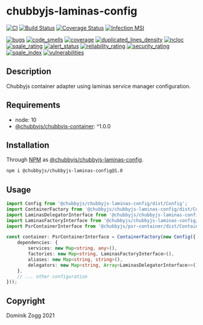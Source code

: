 # chubbyjs-laminas-config

[![CI](https://github.com/chubbyjs/chubbyjs-laminas-config/workflows/CI/badge.svg?branch=master)](https://github.com/chubbyjs/chubbyjs-laminas-config/actions?query=workflow%3ACI)
[![Build Status](https://api.travis-ci.org/chubbyjs/chubbyjs-laminas-config.png?branch=master)](https://travis-ci.org/chubbyjs/chubbyjs-laminas-config)
[![Coverage Status](https://coveralls.io/repos/github/chubbyjs/chubbyjs-laminas-config/badge.svg?branch=master)](https://coveralls.io/github/chubbyjs/chubbyjs-laminas-config?branch=master)
[![Infection MSI](https://badge.stryker-mutator.io/github.com/chubbyjs/chubbyjs-laminas-config/master)](https://dashboard.stryker-mutator.io/reports/github.com/chubbyjs/chubbyjs-laminas-config/master)

[![bugs](https://sonarcloud.io/api/project_badges/measure?project=chubbyjs_chubbyjs-laminas-config&metric=bugs)](https://sonarcloud.io/dashboard?id=chubbyjs_chubbyjs-laminas-config)
[![code_smells](https://sonarcloud.io/api/project_badges/measure?project=chubbyjs_chubbyjs-laminas-config&metric=code_smells)](https://sonarcloud.io/dashboard?id=chubbyjs_chubbyjs-laminas-config)
[![coverage](https://sonarcloud.io/api/project_badges/measure?project=chubbyjs_chubbyjs-laminas-config&metric=coverage)](https://sonarcloud.io/dashboard?id=chubbyjs_chubbyjs-laminas-config)
[![duplicated_lines_density](https://sonarcloud.io/api/project_badges/measure?project=chubbyjs_chubbyjs-laminas-config&metric=duplicated_lines_density)](https://sonarcloud.io/dashboard?id=chubbyjs_chubbyjs-laminas-config)
[![ncloc](https://sonarcloud.io/api/project_badges/measure?project=chubbyjs_chubbyjs-laminas-config&metric=ncloc)](https://sonarcloud.io/dashboard?id=chubbyjs_chubbyjs-laminas-config)
[![sqale_rating](https://sonarcloud.io/api/project_badges/measure?project=chubbyjs_chubbyjs-laminas-config&metric=sqale_rating)](https://sonarcloud.io/dashboard?id=chubbyjs_chubbyjs-laminas-config)
[![alert_status](https://sonarcloud.io/api/project_badges/measure?project=chubbyjs_chubbyjs-laminas-config&metric=alert_status)](https://sonarcloud.io/dashboard?id=chubbyjs_chubbyjs-laminas-config)
[![reliability_rating](https://sonarcloud.io/api/project_badges/measure?project=chubbyjs_chubbyjs-laminas-config&metric=reliability_rating)](https://sonarcloud.io/dashboard?id=chubbyjs_chubbyjs-laminas-config)
[![security_rating](https://sonarcloud.io/api/project_badges/measure?project=chubbyjs_chubbyjs-laminas-config&metric=security_rating)](https://sonarcloud.io/dashboard?id=chubbyjs_chubbyjs-laminas-config)
[![sqale_index](https://sonarcloud.io/api/project_badges/measure?project=chubbyjs_chubbyjs-laminas-config&metric=sqale_index)](https://sonarcloud.io/dashboard?id=chubbyjs_chubbyjs-laminas-config)
[![vulnerabilities](https://sonarcloud.io/api/project_badges/measure?project=chubbyjs_chubbyjs-laminas-config&metric=vulnerabilities)](https://sonarcloud.io/dashboard?id=chubbyjs_chubbyjs-laminas-config)

## Description

Chubbyjs container adapter using laminas service manager configuration.

## Requirements

 * node: 10
 * [@chubbyjs/chubbyjs-container][2]: ^1.0.0

## Installation

Through [NPM](https://www.npmjs.com) as [@chubbyjs/chubbyjs-laminas-config][1].

```sh
npm i @chubbyjs/chubbyjs-laminas-config@1.0
```

## Usage

```ts
import Config from '@chubbyjs/chubbyjs-laminas-config/dist/Config';
import ContainerFactory from '@chubbyjs/chubbyjs-laminas-config/dist/ContainerFactory';
import LaminasDelegatorInterface from '@chubbyjs/chubbyjs-laminas-config/dist/LaminasDelegatorInterface';
import LaminasFactoryInterface from '@chubbyjs/chubbyjs-laminas-config/dist/LaminasFactoryInterface';
import PsrContainerInterface from '@chubbyjs/psr-container/dist/ContainerInterface';

const container: PsrContainerInterface = ContainerFactory(new Config({
    dependencies: {
        services: new Map<string, any>(),
        factories: new Map<string, LaminasFactoryInterface>(),
        aliases: new Map<string, string>(),
        delegators: new Map<string, Array<LaminasDelegatorInterface>>()
    },
    // ... other configuration
}));
```

## Copyright

Dominik Zogg 2021

[1]: https://www.npmjs.com/package/@chubbyjs/chubbyjs-laminas-config

[2]: https://www.npmjs.com/package/@chubbyjs/chubbyjs-container
